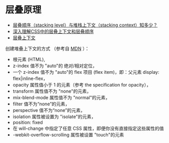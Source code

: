 # 层叠原理

- [层叠顺序（stacking level）与堆栈上下文（stacking context）知多少？](https://www.cnblogs.com/coco1s/p/5899089.html)
- [深入理解CSS中的层叠上下文和层叠顺序](https://www.zhangxinxu.com/wordpress/2016/01/understand-css-stacking-context-order-z-index/)
- [层叠上下文](https://developer.mozilla.org/zh-CN/docs/Web/Guide/CSS/Understanding_z_index/The_stacking_context)

创建堆叠上下文的方式 （参考自 [MDN](https://developer.mozilla.org/zh-CN/docs/Web/Guide/CSS/Understanding_z_index/The_stacking_context) ）：

- 根元素 (HTML),
- z-index 值不为 "auto"的 绝对/相对定位，
- 一个 z-index 值不为 "auto"的 flex 项目 (flex item)，即：父元素 display: flex|inline-flex，
- opacity 属性值小于 1 的元素（参考 the specification for opacity），
- transform 属性值不为 "none"的元素，
- mix-blend-mode 属性值不为 "normal"的元素，
- filter 值不为“none”的元素，
- perspective 值不为“none”的元素，
- isolation 属性被设置为 "isolate"的元素，
- position: fixed
- 在 will-change 中指定了任意 CSS 属性，即便你没有直接指定这些属性的值
- -webkit-overflow-scrolling 属性被设置 "touch"的元素

